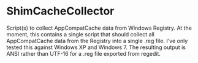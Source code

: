 ShimCacheCollector
==================

Script(s) to collect AppCompatCache data from Windows Registry. At the moment, this contains a single script that should collect all AppCompatCache data from the Registry into a single .reg file. I've only tested this against Windows XP and Windows 7. The resulting output is ANSI rather than UTF-16 for a .reg file exported from regedit.
